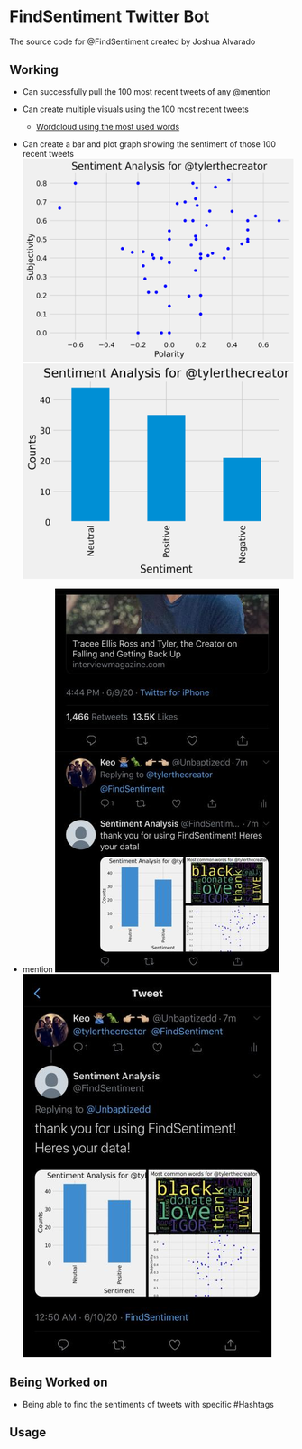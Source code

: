 # FindSentiment Twitter Bot

The source code for @FindSentiment created by Joshua Alvarado

## Working
- Can successfully pull the 100 most recent tweets of any @mention
- Can create multiple visuals using the 100 most recent tweets
  - [Wordcloud using the most used words](https://raw.githubusercontent.com/JoshAlvarado/FindSentiment-Twitter-Bot/master/Photos/wordcloud.jpg)



- Can create a bar and plot graph showing the sentiment of those 100 recent tweets
![](https://github.com/JoshAlvarado/FindSentiment-Twitter-Bot/blob/master/Photos/plot.png?raw=true) ![](https://github.com/JoshAlvarado/FindSentiment-Twitter-Bot/blob/master/Photos/bar.png?raw=true)
- mention
![](https://github.com/JoshAlvarado/FindSentiment-Twitter-Bot/blob/master/Photos/image0.png?raw=true) ![](https://github.com/JoshAlvarado/FindSentiment-Twitter-Bot/blob/master/Photos/image1.png?raw=true) 




## Being Worked on
- Being able to find the sentiments of tweets with specific #Hashtags

## Usage


